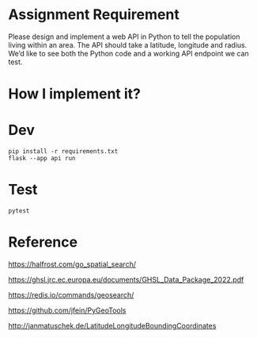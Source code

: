 # Assignment Requirement

Please design and implement a web API in Python to tell the population living within an area. The API should take a latitude, longitude and radius. We’d like to see both the Python code and a working API endpoint we can test.

# How I implement it?

# Dev
```shell
pip install -r requirements.txt
flask --app api run
```

# Test
```shell
pytest
```

# Reference
https://halfrost.com/go_spatial_search/

https://ghsl.jrc.ec.europa.eu/documents/GHSL_Data_Package_2022.pdf

https://redis.io/commands/geosearch/

https://github.com/jfein/PyGeoTools

http://janmatuschek.de/LatitudeLongitudeBoundingCoordinates


